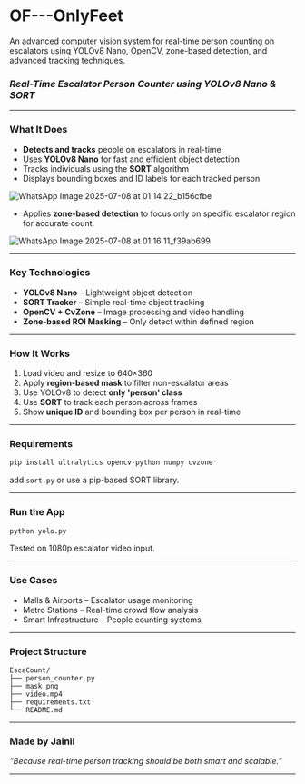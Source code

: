 # OF---OnlyFeet
An advanced computer vision system for real-time person counting on escalators using YOLOv8 Nano, OpenCV, zone-based detection, and advanced tracking techniques.
### *Real-Time Escalator Person Counter using YOLOv8 Nano & SORT*

---

###  What It Does

- **Detects and tracks** people on escalators in real-time
- Uses **YOLOv8 Nano** for fast and efficient object detection
- Tracks individuals using the **SORT** algorithm
- Displays bounding boxes and ID labels for each tracked person

![WhatsApp Image 2025-07-08 at 01 14 22_b156cfbe](https://github.com/user-attachments/assets/966da389-2a18-4862-af90-7aaf1bdfdb3d)

- Applies **zone-based detection** to focus only on specific escalator region for accurate count.

![WhatsApp Image 2025-07-08 at 01 16 11_f39ab699](https://github.com/user-attachments/assets/0fdacd43-95f0-433c-8bc3-a53ee2319c7c)

---

###  Key Technologies

*  **YOLOv8 Nano** – Lightweight object detection
*  **SORT Tracker** – Simple real-time object tracking
*  **OpenCV + CvZone** – Image processing and video handling
*  **Zone-based ROI Masking** – Only detect within defined region

---

###  How It Works

1.  Load video and resize to 640×360
2.  Apply **region-based mask** to filter non-escalator areas
3.  Use YOLOv8 to detect **only 'person' class**
4.  Use **SORT** to track each person across frames
5.  Show **unique ID** and bounding box per person in real-time

---

###  Requirements

```bash
pip install ultralytics opencv-python numpy cvzone
```

add `sort.py` or use a pip-based SORT library.

---

###  Run the App

```bash
python yolo.py
```
 Tested on 1080p escalator video input.

---

###  Use Cases

*  Malls & Airports – Escalator usage monitoring
*  Metro Stations – Real-time crowd flow analysis
*  Smart Infrastructure – People counting systems

---

###  Project Structure

```
EscaCount/
├── person_counter.py
├── mask.png
├── video.mp4
├── requirements.txt
└── README.md
```

---

###  Made by Jainil

*“Because real-time person tracking should be both smart and scalable.”*

---
